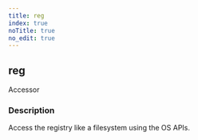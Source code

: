 ```yaml
---
title: reg
index: true
noTitle: true
no_edit: true
---
```




<div class="vql_item"></div>


## reg
<span class='vql_type label label-warning pull-right page-header'>Accessor</span>


### Description

Access the registry like a filesystem using the OS APIs.

